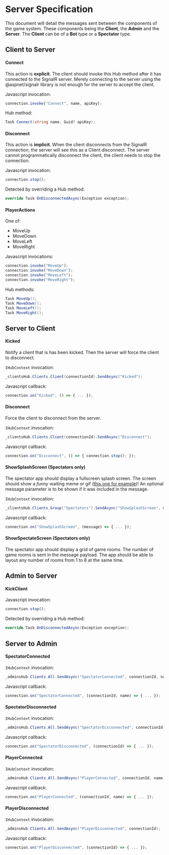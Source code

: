 # Server Specification
This document will detail the messages sent between the components of the game system. These components being the **Client**, the **Admin** and the **Server**. The **Client** can be of a **Bot** type or a **Spectator** type.

## Client to Server

#### Connect
This action is **explicit**. The client should invoke this Hub method after it has connected to the SignalR server. Merely connecting to the server using the @aspnet/signalr library is not enough for the server to accept the client.



Javascript invocation:
```js
connection.invoke("Connect", name, apiKey);
```
Hub method:
```csharp
Task Connect(string name, Guid? apiKey);
```

#### Disconnect
This action is **implicit**. When the client disconnects from the SignalR connection, the server will see this as a Client disconnect. The server cannot programmatically disconnect the client, the client needs to stop the connection.

Javascript invocation:
```js
connection.stop();
```
Detected by overriding a Hub method:
```csharp
override Task OnDisconnectedAsync(Exception exception);
```

#### PlayerActions
One of:
- MoveUp
- MoveDown
- MoveLeft
- MoveRight

Javascript invocations:
```js
connection.invoke("MoveUp");
connection.invoke("MoveDown");
connection.invoke("MoveLeft");
connection.invoke("MoveRight");
```
Hub methods:
```csharp
Task MoveUp();
Task MoveDown();
Task MoveLeft();
Task MoveRight();
```

## Server to Client

#### Kicked
Notify a client that is has been kicked. Then the server will force the client to disconnect.

`IHubContext` invocation:
```csharp
_clientsHub.Clients.Client(connectionId).SendAsync("Kicked");
```

Javascript callback:
```js
connection.on("Kicked", () => { ... });
```

#### Disconnect
Force the client to disconnect from the server.

`IHubContext` invocation:
```csharp
_clientsHub.Clients.Client(connectionId).SendAsync("Disconnect");
```

Javascript callback:
```js
connection.on("Disconnect", () => { connection.stop(); });
```

#### ShowSplashScreen (Spectators only)
The spectator app should display a fullscreen splash screen. The screen should show a *funny* waiting meme or gif ([this one for example](https://i.imgur.com/gsM3Lt5.gif))! An optional message parameter is to be shown if it was included in the message.

`IHubContext` invocation:
```csharp
_clientsHub.Clients.Group("Spectators").SendAsync("ShowSplashScreen", message);
```

Javascript callback:
```js
connection.on("ShowSplashScreen", (message) => { ... });
```

#### ShowSpectateScreen (Spectators only)
The spectator app should display a grid of game rooms. The number of game rooms is sent in the message payload. The app should be able to layout any number of rooms from 1 to 8 at the same time.

## Admin to Server

#### KickClient

Javascript invocation:
```js
connection.stop();
```
Detected by overriding a Hub method:
```csharp
override Task OnDisconnectedAsync(Exception exception);
```

## Server to Admin

#### SpectatorConnected

`IHubContext` invocation:
```csharp
_adminsHub.Clients.All.SendAsync("SpectatorConnected", connectionId, name);
```

Javascript callback:
```js
connection.on("SpectatorConnected", (connectionId, name) => { ... });
```

#### SpectatorDisconnected

`IHubContext` invocation:
```csharp
_adminsHub.Clients.All.SendAsync("SpectatorDisconnected", connectionId);
```

Javascript callback:
```js
connection.on("SpectatorDisconnected", (connectionId) => { ... });
```

#### PlayerConnected

`IHubContext` invocation:
```csharp
_adminsHub.Clients.All.SendAsync("PlayerConnected", connectionId, name);
```

Javascript callback:
```js
connection.on("PlayerConnected", (connectionId, name) => { ... });
```

#### PlayerDisconnected

`IHubContext` invocation:
```csharp
_adminsHub.Clients.All.SendAsync("PlayerDisconnected", connectionId);
```

Javascript callback:
```js
connection.on("PlayerDisconnected", (connectionId) => { ... });
```

